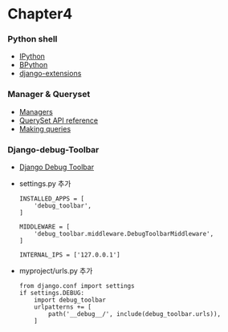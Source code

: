 # Chapter4

### Python shell 
* [IPython](http://ipython.org/)
* [BPython](https://bpython-interpreter.org/)
* [ django-extensions](https://django-extensions.readthedocs.io)

### Manager & Queryset
* [Managers](https://docs.djangoproject.com/en/2.1/topics/db/managers/)
* [QuerySet API reference](https://docs.djangoproject.com/en/2.1/ref/models/querysets/)
* [Making queries](https://docs.djangoproject.com/en/2.1/topics/db/queries/)




### Django-debug-Toolbar
* [Django Debug Toolbar](https://django-debug-toolbar.readthedocs.io/en/latest/installation.html)

* settings.py  추가
    ~~~
    INSTALLED_APPS = [
        'debug_toolbar',
    ]

    MIDDLEWARE = [
        'debug_toolbar.middleware.DebugToolbarMiddleware',
    ]

    INTERNAL_IPS = ['127.0.0.1']
    ~~~~

* myproject/urls.py 추가
    ~~~
    from django.conf import settings
    if settings.DEBUG:
        import debug_toolbar
        urlpatterns += [
            path('__debug__/', include(debug_toolbar.urls)),
        ] 
    ~~~

